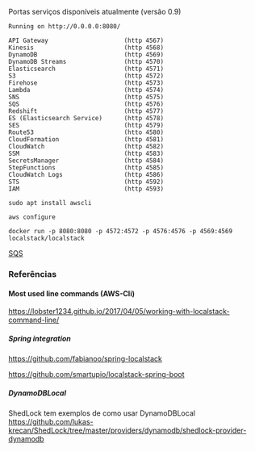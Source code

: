 Portas  serviços disponíveis atualmente (versão 0.9)

```
Running on http://0.0.0.0:8080/​

API Gateway                     (http 4567) ​
Kinesis                         (http 4568) ​
DynamoDB                        (http 4569) ​
DynamoDB Streams                (http 4570) ​
Elasticsearch                   (http 4571) ​
S3                              (http 4572) ​
Firehose                        (http 4573) ​
Lambda                          (http 4574) ​
SNS                             (http 4575) ​
SQS                             (http 4576) ​
Redshift                        (http 4577) ​
ES (Elasticsearch Service)      (http 4578) ​
SES                             (http 4579) ​
Route53                         (htto 4580) ​
CloudFormation                  (http 4581) ​
CloudWatch                      (http 4582) ​
SSM                             (http 4583) ​
SecretsManager                  (http 4584) ​
StepFunctions                   (http 4585) ​
CloudWatch Logs                 (http 4586) ​
STS                             (http 4592) ​
IAM                             (http 4593)

```

```
sudo apt install awscli

aws configure

docker run -p 8080:8080 -p 4572:4572 -p 4576:4576 -p 4569:4569 localstack/localstack

```

[SQS](src/main/java/com/github/talk/localstack/sqs/readme.md)




### Referências
#### Most used line commands (AWS-Cli)
https://lobster1234.github.io/2017/04/05/working-with-localstack-command-line/

##### Spring integration
https://github.com/fabianoo/spring-localstack

https://github.com/smartupio/localstack-spring-boot


##### DynamoDBLocal
ShedLock tem exemplos de como usar DynamoDBLocal
https://github.com/lukas-krecan/ShedLock/tree/master/providers/dynamodb/shedlock-provider-dynamodb

